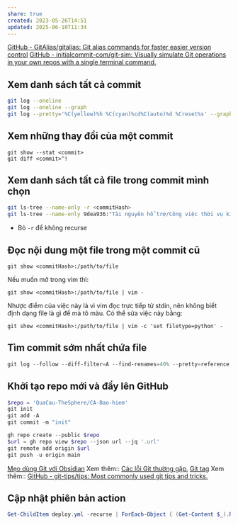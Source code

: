 ```yaml
---
share: true
created: 2023-05-26T14:51
updated: 2025-06-10T11:34
---
```

[GitHub - GitAlias/gitalias: Git alias commands for faster easier version control](https://github.com/GitAlias/gitalias)
[GitHub - initialcommit-com/git-sim: Visually simulate Git operations in your own repos with a single terminal command.](https://github.com/initialcommit-com/git-sim)

## Xem danh sách tất cả commit
```bash
git log --oneline
git log --oneline --graph
git log --pretty='%C(yellow)%h %C(cyan)%cd%C(auto)%d %Creset%s' --graph --date=relative --date-order
```

## Xem những thay đổi của một commit
```
git show --stat <commit>
git diff <commit>^!
```

## Xem danh sách tất cả file trong commit mình chọn
```bash
git ls-tree --name-only -r <commitHash>
git ls-tree --name-only 9dea936:"Tài nguyên hỗ trợ/Công việc thời vụ kiếm tiền nhanh"
```
- Bỏ `-r` để không recurse 

## Đọc nội dung một file trong một commit cũ
```
git show <commitHash>:/path/to/file
```
Nếu muốn mở trong vim thì:
```
git show <commitHash>:/path/to/file | vim -
```
Nhược điểm của việc này là vì vim đọc trực tiếp từ stdin, nên không biết định dạng file là gì để mà tô màu. Có thể sửa việc này bằng:
```
git show <commitHash>:/path/to/file | vim -c 'set filetype=python' -
```

## Tìm commit sớm nhất chứa file
```PowerShell
git log --follow --diff-filter=A --find-renames=40% --pretty=reference -- "**Thông tin cho đại lý.md" 
```

## Khởi tạo repo mới và đẩy lên GitHub
```PowerShell
$repo = 'QuaCau-TheSphere/CA-Bao-hiem'
git init
git add -A
git commit -m "init"

gh repo create --public $repo
$url = gh repo view $repo --json url --jq '.url'
git remote add origin $url 
git push -u origin main
```
[Mẹo dùng Git với Obsidian](../../Tr%C3%ACnh%20so%E1%BA%A1n%20th%E1%BA%A3o%20(Obsidian)/M%E1%BA%B9o%20d%C3%B9ng%20Git%20v%E1%BB%9Bi%20Obsidian.md)
Xem thêm:: [Các lỗi Git thường gặp](./C%C3%A1c%20l%E1%BB%97i%20Git%20th%C6%B0%E1%BB%9Dng%20g%E1%BA%B7p.md), [Git tag](./T%C3%A1ch,%20g%E1%BB%99p,%20chuy%E1%BB%83n%20nh%C3%A1nh/Git%20tag.md)
Xem thêm:: [GitHub - git-tips/tips: Most commonly used git tips and tricks.](https://github.com/git-tips/tips?tab=readme-ov-file#readme)

## Cập nhật phiên bản action
```PowerShell
Get-ChildItem deploy.yml -recurse | ForEach-Object { (Get-Content $_).Replace('actions/checkout@v3','actions/checkout@v4').Replace('actions/configure-pages@v3','actions/configure-pages@v4').Replace('actions/upload-pages-artifact@v2','actions/upload-pages-artifact@v3').Replace('actions/deploy-pages@v1','actions/deploy-pages@v4') | Set-Content $_ }
```
